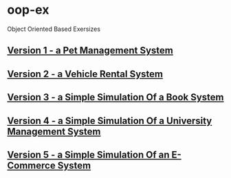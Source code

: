 # oop-ex
Object Oriented Based Exersizes

## [Version 1 - a Pet Management System](./ex/oop-version1.md)
## [Version 2 - a Vehicle Rental System](./ex/oop-version2.md)
## [Version 3 - a Simple Simulation Of a Book System](./ex/oop-version3.md)
## [Version 4 - a Simple Simulation Of a University Management System](./ex/oop-version4.md)
## [Version 5 - a Simple Simulation Of an E-Commerce System](./ex/oop-version5.md)
